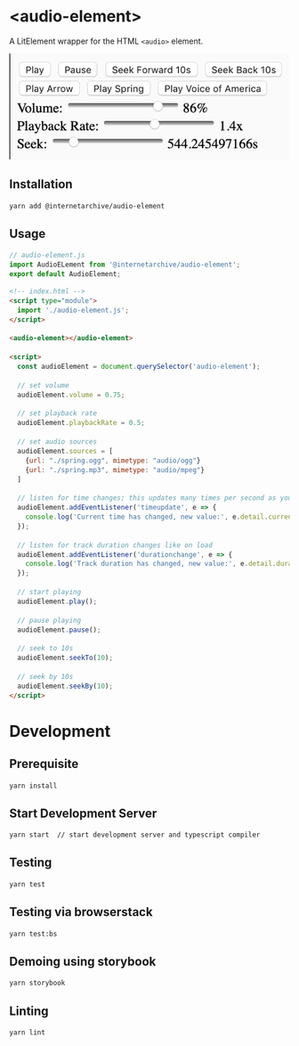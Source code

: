 # \<audio-element>

A LitElement wrapper for the HTML `<audio>` element.

![Waveform Progress](./assets/img/audio-element-controls.png "Waveform Progress Demo")

## Installation
```bash
yarn add @internetarchive/audio-element
```

## Usage
```js
// audio-element.js
import AudioELement from '@internetarchive/audio-element';
export default AudioElement;
```

```html
<!-- index.html -->
<script type="module">
  import './audio-element.js';
</script>

<audio-element></audio-element>

<script>
  const audioElement = document.querySelector('audio-element');

  // set volume
  audioElement.volume = 0.75;

  // set playback rate
  audioElement.playbackRate = 0.5;

  // set audio sources
  audioElement.sources = [
    {url: "./spring.ogg", mimetype: "audio/ogg"}
    {url: "./spring.mp3", mimetype: "audio/mpeg"}
  ]

  // listen for time changes; this updates many times per second as your media plays back
  audioElement.addEventListener('timeupdate', e => {
    console.log('Current time has changed, new value:', e.detail.currentTime);
  });

  // listen for track duration changes like on load
  audioElement.addEventListener('durationchange', e => {
    console.log('Track duration has changed, new value:', e.detail.duration);
  });

  // start playing
  audioElement.play();

  // pause playing
  audioElement.pause();

  // seek to 10s
  audioElement.seekTo(10);

  // seek by 10s
  audioElement.seekBy(10);
</script>

```

# Development

## Prerequisite
```bash
yarn install
```

## Start Development Server
```bash
yarn start  // start development server and typescript compiler
```

## Testing
```bash
yarn test
```

## Testing via browserstack
```bash
yarn test:bs
```

## Demoing using storybook
```bash
yarn storybook
```

## Linting
```bash
yarn lint
```
